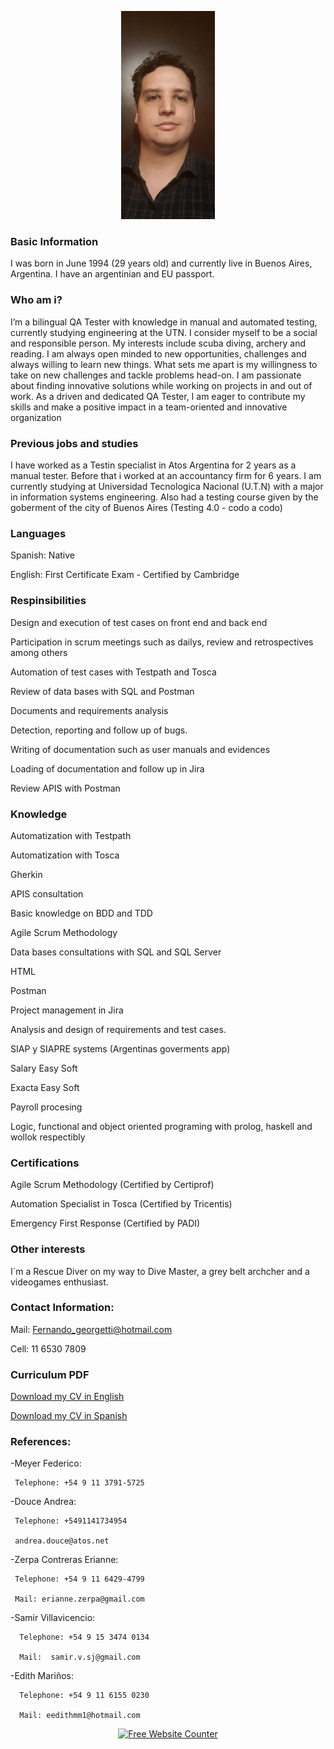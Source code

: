 <p align="center">
<img src="https://github.com/Fergeo134/FerGeo.github.io/blob/gh-pages/foto.jpeg?raw=true" width="150"/>
</p>

### Basic Information

I was born in June 1994 (29 years old) and currently live in Buenos Aires, Argentina. I have an argentinian and EU passport. 

### Who am i?
I’m a bilingual QA Tester with knowledge in manual and automated testing, currently studying engineering at the UTN. I consider myself to be a social and responsible person. My interests include scuba diving, archery and reading. I am always open minded to new opportunities, challenges and always willing to learn new things.
What sets me apart is my willingness to take on new challenges and tackle problems head-on. I am passionate about finding innovative solutions while working on projects in and out of work. As a driven and dedicated QA Tester, I am eager to contribute my skills and make a positive impact in a team-oriented and innovative organization

### Previous jobs and studies

I have worked as a Testin specialist in Atos Argentina for 2 years as a manual tester. Before that i worked at an accountancy firm for 6 years. I am currently studying at Universidad Tecnologica Nacional (U.T.N) with a major in information systems engineering.
Also had a testing course given by the goberment of the city of Buenos Aires (Testing 4.0 - codo a codo)


### Languages

  Spanish: Native
  
  English: First Certificate Exam - Certified by Cambridge

### Respinsibilities

  Design and execution of test cases on front end and back end
  
  Participation in scrum meetings such as dailys, review and retrospectives among others
  
  Automation of test cases with Testpath and Tosca
  
  Review of data bases with SQL and Postman
  
  Documents and requirements analysis
  
  Detection, reporting and follow up of bugs.
  
  Writing of documentation such as user manuals and evidences
  
  Loading of documentation and follow up in Jira
  
  Review APIS with Postman

### Knowledge

  Automatization with Testpath

  Automatization with Tosca

  Gherkin

  APIS consultation
 
  Basic knowledge on BDD and TDD
  
  Agile Scrum Methodology
  
  Data bases consultations with SQL and SQL Server
  
  HTML
  
  Postman
  
  Project management in Jira
  
  Analysis and design of requirements and test cases.
  
  SIAP y SIAPRE systems (Argentinas goverments app)
  
  Salary Easy Soft
  
  Exacta Easy Soft
  
  Payroll procesing
  
  Logic, functional and object oriented programing with prolog, haskell and wollok respectibly

### Certifications
 
 Agile Scrum Methodology (Certified by Certiprof)
 
 Automation Specialist in Tosca (Certified by Tricentis)
 
 Emergency First Response (Certified by PADI)
  
### Other interests
I´m a Rescue Diver on my way to Dive Master, a grey belt archcher and a videogames enthusiast.

### Contact Information:

 Mail: Fernando_georgetti@hotmail.com
 
 Cell: 11 6530 7809 

### Curriculum PDF

 <a href="CV Georgetti eng.pdf">Download my CV in English </a>
 
 <a href="CV Georgetti.pdf">Download my CV in Spanish </a>

### References:

-Meyer Federico:
     
     Telephone: +54 9 11 3791-5725
     
-Douce Andrea:
    
     Telephone: +5491141734954
    
     andrea.douce@atos.net

-Zerpa Contreras Erianne:
     
     Telephone: +54 9 11 6429-4799
     
     Mail: erianne.zerpa@gmail.com

-Samir Villavicencio:

      Telephone: +54 9 15 3474 0134
    
      Mail:  samir.v.sj@gmail.com 
    
-Edith Mariños:

      Telephone: +54 9 11 6155 0230
    
      Mail: eedithmm1@hotmail.com




<div align='center'><a href='https://www.websitecounterfree.com'><img src='https://www.websitecounterfree.com/c.php?d=7&id=15102&s=2' border='0' alt='Free Website Counter'></a></div>
